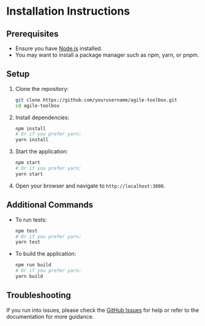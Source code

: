 # Installation Instructions

## Prerequisites
- Ensure you have [Node.js](https://nodejs.org/) installed.
- You may want to install a package manager such as npm, yarn, or pnpm.

## Setup
1. Clone the repository:
   ```bash
   git clone https://github.com/yourusername/agile-toolbox.git
   cd agile-toolbox
   ```
2. Install dependencies:
   ```bash
   npm install
   # Or if you prefer yarn:
   yarn install
   ```
3. Start the application:
   ```bash
   npm start
   # Or if you prefer yarn:
   yarn start
   ```
4. Open your browser and navigate to `http://localhost:3000`.

## Additional Commands
- To run tests:
   ```bash
   npm test
   # Or if you prefer yarn:
   yarn test
   ```
- To build the application:
   ```bash
   npm run build
   # Or if you prefer yarn:
   yarn build
   ```

## Troubleshooting
If you run into issues, please check the [GitHub Issues](https://github.com/yourusername/agile-toolbox/issues) for help or refer to the documentation for more guidance.